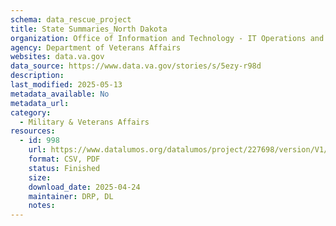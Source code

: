 ```yaml
---
schema: data_rescue_project 
title: State Summaries_North Dakota
organization: Office of Information and Technology - IT Operations and Services (ITOPS)
agency: Department of Veterans Affairs
websites: data.va.gov
data_source: https://www.data.va.gov/stories/s/5ezy-r98d
description: 
last_modified: 2025-05-13
metadata_available: No
metadata_url: 
category:
  - Military & Veterans Affairs 
resources:
  - id: 998
    url: https://www.datalumos.org/datalumos/project/227698/version/V1/view
    format: CSV, PDF
    status: Finished
    size: 
    download_date: 2025-04-24
    maintainer: DRP, DL
    notes: 
---
```

